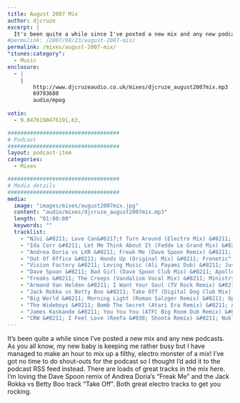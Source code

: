 ```yaml
---
title: August 2007 Mix
author: djcruze
excerpt: |
  It's been quite a while since I've posted a new mix and any new podcasts. As you all know, my new baby is keeping me rather busy but I have managed to make an hour to mix up a filthy, electro monster of a mix! I've got no time to do shout-outs for the podcast so I thought I'd add it to the podcast feed instead. So get the mix downloaded and play it loud!  
#permalink: /2007/08/23/august-2007-mix/
permalink: /mixes/august-2007-mix/
"itunes:category":
  - Music
enclosure:
  - |
    |
        http://www.djcruzeaudio.co.uk/mixes/djcruze_august2007mix.mp3
        69703680
        audio/mpeg
        
votio:
  - 9.0476190476191,63,

###################################
# Podcast
###################################
layout: podcast-item
categories:
  - Mixes

###################################
# Media details
###################################
media:
  image: "images/mixes/august2007mix.jpg"
  content: "audio/mixes/djcruze_august2007mix.mp3"
  length: "01:00:00"
  keywords: ""
  tracklist:
    - "NJoi &#8211; Love Can&#8217;t Turn Around (Electro Mix) &#8211; New Black Records"
    - "Ida Corr &#8211; Let Me Think About It (Fedde Le Grand Mix) &#8211; Data"
    - "Andrea Doria vs LXR &#8211; Freak Me (Dave Spoon Remix) &#8211; GI Recordings"
    - "Out Of Office &#8211; Hands Up (Original Mix) &#8211; Frenetic"
    - "Vision Factory &#8211; Loving Music (Ali Payami Dub) &#8211; Just For Fun Records"
    - "Dave Spoon &#8211; Bad Girl (Dave Spoon Club Mix) &#8211; Apollo"
    - "Freaks &#8211; The Creeps (Vandalism Vocal Mix) &#8211; Ministry"
    - "Armand Van Helden &#8211; I Want Your Soul (TV Rock Remix) &#8211; Southern Fried Records"
    - "Jack Rokka vs Betty Boo &#8211; Take Off (Digital Dog Club Mix) &#8211; Gusto"
    - "Big World &#8211; Morning Light (Roman Salzger Remix) &#8211; Opaque"
    - "The Wideboys &#8211; Bomb The Secret (Atari Era Remix) &#8211; AATW"
    - "James Kaskande &#8211; You You You (ATFC Big Room Dub Remix) &#8211; AATW"
    - "CRW &#8211; I Feel Love (Reefa &#038; Shoota Remix) &#8211; Nukleuz Records"
---
```


It&#8217;s been quite a while since I&#8217;ve posted a new mix and any new podcasts. As you all know, my new baby is keeping me rather busy but I have managed to make an hour to mix up a filthy, electro monster of a mix! I&#8217;ve got no time to do shout-outs for the podcast so I thought I&#8217;d add it to the podcast RSS feed instead. There are loads of great tracks in the mix here. I&#8217;m loving the Dave Spoon remix of Andrea Doria&#8217;s &#8220;Freak Me&#8221; and the Jack Rokka vs Betty Boo track &#8220;Take Off&#8221;. Both great electro tracks to get you rocking.
